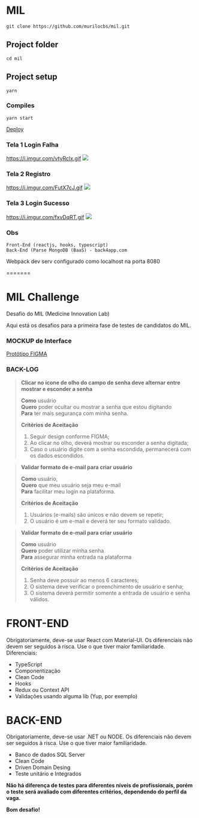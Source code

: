 # MIL
```
git clone https://github.com/murilocbs/mil.git
```
## Project folder
```
cd mil
```
## Project setup
```
yarn
```
### Compiles
```
yarn start 
```

[Deploy](http://identifica.pe.hu/mil/?target=_blank)

### Tela 1 Login Falha
https://i.imgur.com/vtyRclx.gif
![](https://i.imgur.com/vtyRclx.gif)

### Tela 2 Registro
https://i.imgur.com/FutX7cJ.gif
![](https://i.imgur.com/FutX7cJ.gif)

### Tela 3 Login Sucesso
https://i.imgur.com/fxvDqRT.gif
![](https://i.imgur.com/fxvDqRT.gif)



### Obs
```
Front-End (reactjs, hooks, typescript)
Back-End (Parse MongoDB (BaaS) - back4app.com 
```

Webpack dev serv configurado como localhost na porta 8080

=======




# MIL Challenge
Desafio do MIL (Medicine Innovation Lab)

Aqui está os desafios para a primeira fase de testes de candidatos do MIL. 


### MOCKUP de Interface
[Protótipo FIGMA](https://www.figma.com/proto/VzVzm30AF0JotxAvq4joqp/Front-end_prototype_teste?node-id=248%3A378&viewport=338%2C450%2C0.25&scaling=min-zoom)


### BACK-LOG 
> **Clicar no ícone de olho do campo de senha deve alternar entre mostrar e esconder a senha**  
>
> **Como** usuário  
> **Quero** poder ocultar ou mostrar a senha que estou digitando  
> **Para** ter mais segurança com minha senha.
> 
> **Critérios de Aceitação**  
> <ol>
> 	<li>Seguir design conforme FIGMA;</li>
> 	<li>Ao clicar no olho, deverá mostrar ou esconder a senha digitada;</li>
>	<li>Caso o usuário digite com a senha escondida, permanecerá com os dados escondidos.</li>
> </ol>
> 

> **Validar formato de e-mail para criar usuário**
> 
> **Como** usuário,  
> **Quero** que meu usuário seja meu e-mail  
> **Para** facilitar meu login na plataforma.
> 
> **Critérios de Aceitação**  
> <ol>
> 	<li>Usuários (e-mails) são únicos e não devem se repetir;</li>
>	<li>O usuário é um e-mail e deverá ter seu formato validado.</li>
> </ol>

> **Validar formato de e-mail para criar usuário**
>
> **Como** usuário   
> **Quero** poder utilizar minha senha   
> **Para** assegurar minha entrada na plataforma  
> 
> **Critérios de Aceitação**  
> <ol>
> 	<li>Senha deve possuir ao menos 6 caracteres;</li>
>	<li>O sistema deve verificar o preenchimento de usuário e senha;</li>
>	<li>O sistema deverá permitir somente a entrada de usuário e senha válidos.</li>
> </ol>


# FRONT-END
Obrigatoriamente, deve-se usar React com Material-UI. Os diferenciais não devem ser seguidos à risca. Use o que tiver maior familiaridade.
Diferenciais:
- TypeScript
- Componentização
- Clean Code
- Hooks
- Redux ou Context API
- Validações usando alguma lib (Yup, por exemplo)


# BACK-END
Obrigatoriamente, deve-se usar .NET ou NODE. Os diferenciais não devem ser seguidos à risca. Use o que tiver maior familiaridade.
- Banco de dados SQL Server
- Clean Code
- Driven Domain Desing
- Teste unitário e Integrados

**Não há diferença de testes para diferentes níveis de profissionais, porém o teste será avaliado com diferentes critérios, dependendo do perfil da vaga.**

**Bom desafio!**

